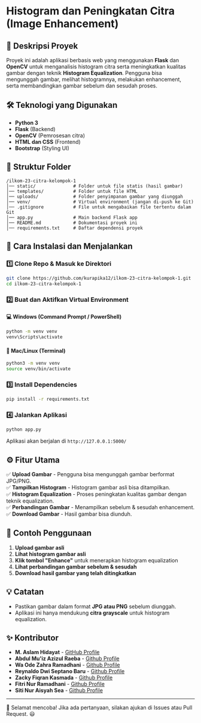 # Histogram dan Peningkatan Citra (Image Enhancement)

## 📌 Deskripsi Proyek

Proyek ini adalah aplikasi berbasis web yang menggunakan **Flask** dan **OpenCV** untuk menganalisis histogram citra serta meningkatkan kualitas gambar dengan teknik **Histogram Equalization**. Pengguna bisa mengunggah gambar, melihat histogramnya, melakukan enhancement, serta membandingkan gambar sebelum dan sesudah proses.

## 🛠 Teknologi yang Digunakan

- **Python 3**
- **Flask** (Backend)
- **OpenCV** (Pemrosesan citra)
- **HTML dan CSS** (Frontend)
- **Bootstrap** (Styling UI)

## 📂 Struktur Folder

```
/ilkom-23-citra-kelompok-1
│── static/              # Folder untuk file statis (hasil gambar)
│── templates/           # Folder untuk file HTML
│── uploads/             # Folder penyimpanan gambar yang diunggah
│── venv/                # Virtual environment (jangan di-push ke Git)
│── .gitignore           # File untuk mengabaikan file tertentu dalam Git
│── app.py               # Main backend Flask app
│── README.md            # Dokumentasi proyek ini
│── requirements.txt     # Daftar dependensi proyek
```

## 🔧 Cara Instalasi dan Menjalankan

### 1️⃣ **Clone Repo & Masuk ke Direktori**

```bash
git clone https://github.com/kurapika12/ilkom-23-citra-kelompok-1.git
cd ilkom-23-citra-kelompok-1
```

### 2️⃣ **Buat dan Aktifkan Virtual Environment**

#### 💻 **Windows** (Command Prompt / PowerShell)

```bash
python -m venv venv
venv\Scripts\activate
```

#### 🍏 **Mac/Linux** (Terminal)

```bash
python3 -m venv venv
source venv/bin/activate
```

### 3️⃣ **Install Dependencies**

```bash
pip install -r requirements.txt
```

### 4️⃣ **Jalankan Aplikasi**

```bash
python app.py
```

Aplikasi akan berjalan di `http://127.0.0.1:5000/`

## ⚙️ Fitur Utama

✅ **Upload Gambar** - Pengguna bisa mengunggah gambar berformat JPG/PNG.<br>
✅ **Tampilkan Histogram** - Histogram gambar asli bisa ditampilkan.<br>
✅ **Histogram Equalization** - Proses peningkatan kualitas gambar dengan teknik equalization.<br>
✅ **Perbandingan Gambar** - Menampilkan sebelum & sesudah enhancement.<br>
✅ **Download Gambar** - Hasil gambar bisa diunduh.

## 📸 Contoh Penggunaan

1. **Upload gambar asli**
2. **Lihat histogram gambar asli**
3. **Klik tombol "Enhance"** untuk menerapkan histogram equalization
4. **Lihat perbandingan gambar sebelum & sesudah**
5. **Download hasil gambar yang telah ditingkatkan**

## 💡 Catatan

- Pastikan gambar dalam format **JPG atau PNG** sebelum diunggah.
- Aplikasi ini hanya mendukung **citra grayscale** untuk histogram equalization.

## ✨ Kontributor

- **M. Aslam Hidayat** - [GitHub Profile](https://github.com/kurapika12)
- **Abdul Mu'iz Azizul Raeba** - [Github Profile](https://github.com/username)
- **Wa Ode Zahra Ramadhani** - [Github Profile](https://github.com/username)
- **Reynaldo Dwi Septano Baru** - [Github Profile](https://github.com/username)
- **Zacky Fiqran Kasmada** - [Github Profile](https://github.com/username)
- **Fitri Nur Ramadhani** - [Github Profile](https://github.com/username)
- **Siti Nur Aisyah Sea** - [Github Profile](https://github.com/username)

---

🚀 Selamat mencoba! Jika ada pertanyaan, silakan ajukan di Issues atau Pull Request. 😃
